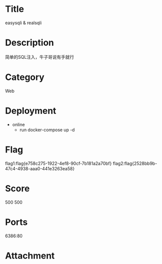 # Title
easysqli & realsqli
# Description
简单的SQL注入，牛子哥说有手就行
# Category
Web
# Deployment
* online
	* run docker-compose up -d

# Flag
flag1:flag{e758c275-1922-4ef8-90cf-7b181a2a70bf}
flag2:flag{2528bb9b-47c4-4938-aaa0-441e3263ea58}
# Score
500
500
# Ports
6386:80
# Attachment

